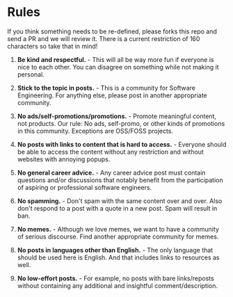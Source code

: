 # Rules

If you think something needs to be re-defined, please forks this repo and send a PR and we will review it. There is a current restriction of 160 characters so take that in mind!

1. **Be kind and respectful.** - This will all be way more fun if everyone is nice to each other. You can disagree on something while not making it personal.

2. **Stick to the topic in posts.** - This is a community for Software Engineering. For anything else, please post in another appropriate community.

3. **No ads/self-promotions/promotions.** - Promote meaningful content, not products. Our rule: No ads, self-promo, or other kinds of promotions in this community. Exceptions are OSS/FOSS projects.

4. **No posts with links to content that is hard to access.** - Everyone should be able to access the content without any restriction and without websites with annoying popups.

5. **No general career advice.** - Any career advice post must contain questions and/or discussions that notably benefit from the participation of aspiring or professional software engineers.

6. **No spamming.** - Don't spam with the same content over and over. Also don't respond to a post with a quote in a new post. Spam will result in ban.

7. **No memes.** - Although we love memes, we want to have a community of serious discourse. Find another appropriate community for memes.

8. **No posts in languages other than English.** - The only language that should be used here is English. And that includes links to resources as well.

9. **No low-effort posts.** - For example, no posts with bare links/reposts without containing any additional and insightful comment/description.
